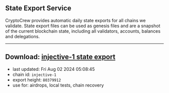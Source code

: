 ## State Export Service
CryptoCrew provides automatic daily state exports for all chains we validate. State export files can be used as genesis files and are a snapshot of the current blockchain state, including all validators, accounts, balances and delegations.

---
**Download: [injective-1 state export](https://dl-eu2.ccvalidators.com/SERVICE/injective/injective-1_export_80379912.json)**
---

- last updated: Fri Aug 02 2024 05:08:45
- chain id: `injective-1`
- export height: `80379912`
- use for: airdrops, local tests, chain recovery
